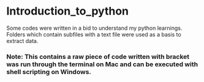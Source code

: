 # Introduction_to_python
Some codes were written in a bid to understand my python learnings.
Folders which contain subfiles with a text file were used as a basis to extract data.

### Note: This contains a raw piece of code written with bracket was run through the terminal on Mac and can be executed with shell scripting on Windows.
